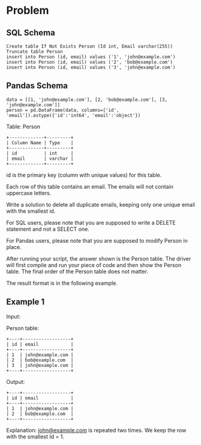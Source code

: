 # Problem

## SQL Schema

    Create table If Not Exists Person (Id int, Email varchar(255))
    Truncate table Person
    insert into Person (id, email) values ('1', 'john@example.com')
    insert into Person (id, email) values ('2', 'bob@example.com')
    insert into Person (id, email) values ('3', 'john@example.com')

## Pandas Schema

    data = [[1, 'john@example.com'], [2, 'bob@example.com'], [3, 'john@example.com']]
    person = pd.DataFrame(data, columns=['id', 'email']).astype({'id':'int64', 'email':'object'})

Table: Person

    +-------------+---------+
    | Column Name | Type    |
    +-------------+---------+
    | id          | int     |
    | email       | varchar |
    +-------------+---------+
    
id is the primary key (column with unique values) for this table.

Each row of this table contains an email. The emails will not contain uppercase letters.
 
Write a solution to delete all duplicate emails, keeping only one unique email with the smallest id.

For SQL users, please note that you are supposed to write a DELETE statement and not a SELECT one.

For Pandas users, please note that you are supposed to modify Person in place.

After running your script, the answer shown is the Person table. The driver will first compile and run your piece of code and then show the Person table. The final order of the Person table does not matter.

The result format is in the following example.

## Example 1

Input: 

Person table:

    +----+------------------+
    | id | email            |
    +----+------------------+
    | 1  | john@example.com |
    | 2  | bob@example.com  |
    | 3  | john@example.com |
    +----+------------------+

Output: 

    +----+------------------+
    | id | email            |
    +----+------------------+
    | 1  | john@example.com |
    | 2  | bob@example.com  |
    +----+------------------+

Explanation: john@example.com is repeated two times. We keep the row with the smallest Id = 1.

